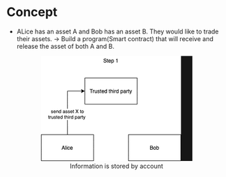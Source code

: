 # Concept
+ ALice has an asset A and Bob has an asset B. They would like to trade their assets. $\to$ Build a program(Smart contract) that will receive and release the asset of both A and B. 
<div style = "text-align:center">
<img src="/Media/escrow_program.gif">
<figcaption> Information is stored by account</figcaption> 
</div>